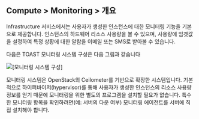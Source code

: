 ## Compute > Monitoring > 개요

Infrastructure 서비스에서는 사용자가 생성한 인스턴스에 대한 모니터링 기능을 기본으로 제공합니다.
인스턴스의 하드웨어 리소스 사용량을 볼 수 있으며, 사용량에 임곗값을 설정하여 특정 상황에 대한 알람을 이메일 또는 SMS로 받아볼 수 있습니다.

다음은 TOAST 모니터링 시스템 구성은 다음 그림과 같습니다

![[모니터링 시스템 구성]](http://static.toastoven.net/toastcloud/static/common/img/cms_img/monitoring/img_1.jpg)

모니터링 시스템은 OpenStack의 Ceilometer를 기반으로 확장한 시스템입니다.
기본적으로 하이퍼바이저(hypervisor)를 통해 사용자가 생성한 인스턴스의 리소스 사용량 정보를 얻기 때문에 모니터링을 위한 별도의 프로그램을 설치할 필요가 없습니다. 특수한 모니터링 항목을 확인하려면(예: 서버의 다운 여부) 모니터링 에이전트를 서버에 직접 설치해야 합니다.
